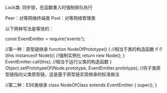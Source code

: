 Lock类: 同步锁，在函数重入时强制排队执行

Peer：对等网络终端类
Pool：对等网络管理类

以下两种写法是等效的：

const EventEmitter = require('events');

//第一种：原型链继承
function NodeOfPrototype() { //相当于类的构造函数
    if (!(this instanceof Node)){ //强制实例化
        return new Node();
    }
    EventEmitter.call(this); //相当于运行父类的构造函数
}
Object.setPrototypeOf(Node.prototype, EventEmitter.prototype); //将子类原型链指向父类原型链，这是基于原型链实现继承的标准做法

//第二种：ES6类继承
class NodeOfClass extends EventEmitter {
    super();
}
